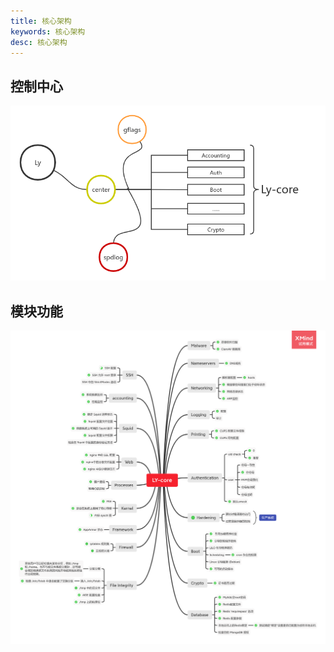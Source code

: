 ```yaml
---
title: 核心架构
keywords: 核心架构
desc: 核心架构
---
```


## 控制中心

![center](img/center.png)

## 模块功能

![LY-core](img/LY-core.png)
